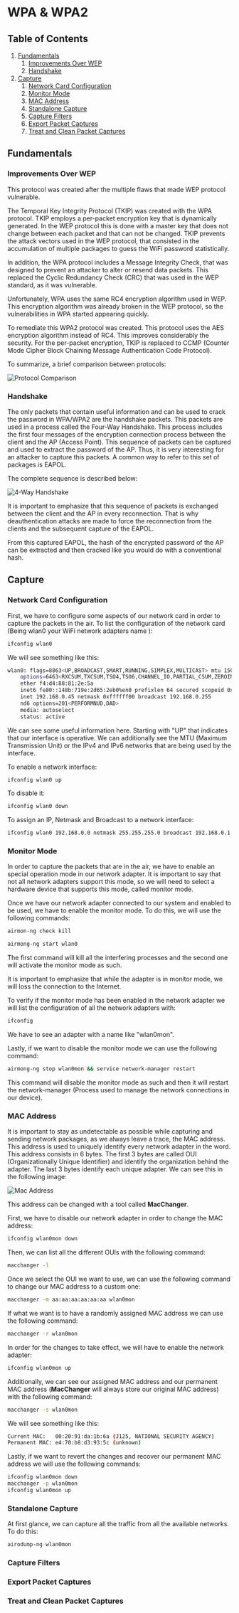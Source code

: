 <!-- omit in toc -->
# WPA & WPA2

<!-- omit in toc -->
## Table of Contents

1. [Fundamentals](#fundamentals)
	1. [Improvements Over WEP](#improvements-over-wep)
	2. [Handshake](#handshake)
2. [Capture](#capture)
	1. [Network Card Configuration](#network-card-configuration)
	2. [Monitor Mode](#monitor-mode)
	3. [MAC Address](#mac-address)
	4. [Standalone Capture](#standalone-capture)
	5. [Capture Filters](#capture-filters)
	6. [Export Packet Captures](#export-packet-captures)
	7. [Treat and Clean Packet Captures](#treat-and-clean-packet-captures)

## Fundamentals

### Improvements Over WEP

This protocol was created after the multiple flaws that made WEP protocol vulnerable.

The Temporal Key Integrity Protocol (TKIP) was created with the WPA protocol. TKIP employs a per-packet encryption key that is dynamically generated. In the WEP protocol this is done with a master key that does not change between each packet and that can not be changed. TKIP prevents the attack vectors used in the WEP protocol, that consisted in the accumulation of multiple packages to guess the WiFi password statistically.

In addition, the WPA protocol includes a Message Integrity Check, that was designed to prevent an attacker to alter or resend data packets. This replaced the Cyclic Redundancy Check (CRC) that was used in the WEP standard, as it was vulnerable.

Unfortunately, WPA uses the same RC4 encryption algorithm used in WEP. This encryption algorithm was already broken in the WEP protocol, so the vulnerabilities in WPA started appearing quickly.

To remediate this WPA2 protocol was created. This protocol uses the AES encryption algorithm instead of RC4. This improves considerably the security. For the per-packet encryption, TKIP is replaced to CCMP (Counter Mode Cipher Block Chaining Message Authentication Code Protocol).

To summarize, a brief comparison between protocols:

![Protocol Comparison](../Images/WiFi/WiFi%20Protocol%20Comparison.png)

### Handshake

The only packets that contain useful information and can be used to crack the password in WPA/WPA2 are the handshake packets. This packets are used in a process called the Four-Way Handshake. This process includes the first four messages of the encryption connection process between the client and the AP (Access Point). This sequence of packets can be captured and used to extract the password of the AP. Thus, it is very interesting for an attacker to capture this packets. A common way to refer to this set of packages is EAPOL.

The complete sequence is described below:

![4-Way Handshake](../Images/WiFi/4-way-handshake.png)

It is important to emphasize that this sequence of packets is exchanged between the client and the AP in every reconnection. That is why deauthentication attacks are made to force the reconnection from the clients and the subsequent capture of the EAPOL.

From this captured EAPOL, the hash of the encrypted password of the AP can be extracted and then cracked like you would do with a conventional hash.

## Capture

### Network Card Configuration

First, we have to configure some aspects of our network card in order to capture the packets in the air. To list the configuration of the network card (Being wlan0 your WiFi network adapters name	):

```bash
ifconfig wlan0
```

We will see something like this:

```bash
wlan0: flags=8863<UP,BROADCAST,SMART,RUNNING,SIMPLEX,MULTICAST> mtu 1500
	options=6463<RXCSUM,TXCSUM,TSO4,TSO6,CHANNEL_IO,PARTIAL_CSUM,ZEROINVERT_CSUM>
	ether f4:d4:88:81:2e:5a
	inet6 fe80::148b:719e:2d65:2eb0%en0 prefixlen 64 secured scopeid 0xe
	inet 192.168.0.45 netmask 0xffffff00 broadcast 192.168.0.255
	nd6 options=201<PERFORMNUD,DAD>
	media: autoselect
	status: active
```

We can see some useful information here. Starting with "UP" that indicates that our interface is operative. We can additionally see the MTU (Maximum Transmission Unit) or the IPv4 and IPv6 networks that are being used by the interface.

To enable a network interface:

```bash
ifconfig wlan0 up
```

To disable it:

```bash
ifconfig wlan0 down
```

To assign an IP, Netmask and Broadcast to a network interface:

```bash
ifconfig wlan0 192.168.0.0 netmask 255.255.255.0 broadcast 192.168.0.1
```

### Monitor Mode

In order to capture the packets that are in the air, we have to enable an special operation mode in our network adapter. It is important to say that not all network adapters support this mode, so we will need to select a hardware device that supports this mode, called monitor mode.

Once we have our network adapter connected to our system and enabled to be used, we have to enable the monitor mode. To do this, we will use the following commands:

```bash
airmon-ng check kill
```

```bash
airmong-ng start wlan0
```

The first command will kill all the interfering processes and the second one will activate the monitor mode as such.

It is important to emphasize that while the adapter is in monitor mode, we will loss the connection to the Internet.

To verify if the monitor mode has been enabled in the network adapter we will list the configuration of all the network adapters with:

```bash
ifconfig
```

We have to see an adapter with a name like "wlan0mon".

Lastly, if we want to disable the monitor mode we can use the following command:

```bash
airmong-ng stop wlan0mon && service network-manager restart
```

This command will disable the monitor mode as such and then it will restart the network-manager (Process used to manage the network connections in our device).

### MAC Address

It is important to stay as undetectable as possible while capturing and sending network packages, as we always leave a trace, the MAC address. This address is used to uniquely identify every network adapter in the word. This address consists in 6 bytes. The first 3 bytes are called OUI (Organizationally Unique Identifier) and identify the organization behind the adapter. The last 3 bytes identify each unique adapter. We can see this in the following image:

![Mac Address](../Images/WiFi/MAC%20Address.png)

This address can be changed with a tool called **MacChanger**.

First, we have to disable our network adapter in order to change the MAC address:

```bash
ifconfig wlan0mon down
```

Then, we can list all the different OUIs with the following command:

```bash
macchanger -l
```

Once we select the OUI we want to use, we can use the following command to change our MAC address to a custom one:

```bash
macchanger -m aa:aa:aa:aa:aa:aa wlan0mon
```

If what we want is to have a randomly assigned MAC address we can use the following command:

```bash
macchanger -r wlan0mon
```

In order for the changes to take effect, we will have to enable the network adapter:

```bash
ifconfig wlan0mon up
```

Additionally, we can see our assigned MAC address and our permanent MAC address (**MacChanger** will always store our original MAC address) with the following command:

```bash
macchanger -s wlan0mon
```

We will see something like this:

```bash
Current MAC:   00:20:91:da:1b:6a (J125, NATIONAL SECURITY AGENCY)
Permanent MAC: e4:70:b8:d3:93:5c (unknown)
```

Lastly, if we want to revert the changes and recover our permanent MAC address we will use the following commands:

```bash
ifconfig wlan0mon down
macchanger -p wlan0mon
ifconfig wlan0mon up
```

### Standalone Capture

At first glance, we can capture all the traffic from all the available networks. To do this:

```bash
airodump-ng wlan0mon
```

### Capture Filters

### Export Packet Captures

### Treat and Clean Packet Captures